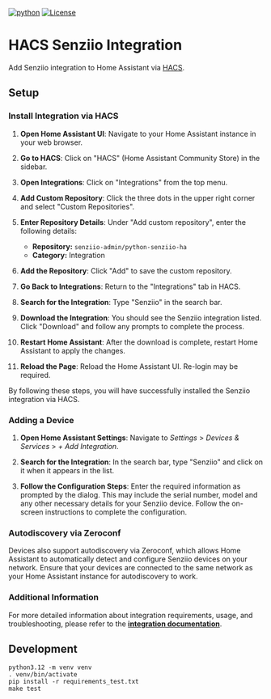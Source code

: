 [![python](https://img.shields.io/badge/Python-3.12-3776AB.svg?style=flat&logo=python&logoColor=white)](https://www.python.org)
[![License](https://img.shields.io/badge/License-Apache_2.0-green.svg?logo=apache)](http://www.apache.org/licenses/LICENSE-2.0)

# HACS Senziio Integration

Add Senziio integration to Home Assistant via [HACS](https://hacs.xyz/).

## Setup

### Install Integration via HACS

1. **Open Home Assistant UI**: Navigate to your Home Assistant instance in your web browser.

2. **Go to HACS**: Click on "HACS" (Home Assistant Community Store) in the sidebar.

3. **Open Integrations**: Click on "Integrations" from the top menu.

4. **Add Custom Repository**: Click the three dots in the upper right corner and select "Custom Repositories".

5. **Enter Repository Details**: Under "Add custom repository", enter the following details:

    - **Repository:** `senziio-admin/python-senziio-ha`
    - **Category:** Integration

6. **Add the Repository**: Click "Add" to save the custom repository.

7. **Go Back to Integrations**: Return to the "Integrations" tab in HACS.

8. **Search for the Integration**: Type "Senziio" in the search bar.

9. **Download the Integration**: You should see the Senziio integration listed. Click "Download" and follow
   any prompts to complete the process.

10. **Restart Home Assistant**: After the download is complete, restart Home Assistant to apply the changes.

11. **Reload the Page**: Reload the Home Assistant UI. Re-login may be required.

By following these steps, you will have successfully installed the Senziio integration via HACS.

### Adding a Device

1. **Open Home Assistant Settings**: Navigate to *Settings* > *Devices & Services* > *+ Add Integration*.

2. **Search for the Integration**: In the search bar, type "Senziio" and click on it when it appears in the list.

3. **Follow the Configuration Steps**: Enter the required information as prompted by the dialog. This may include the
     serial number, model and any other necessary details for your Senziio device. Follow the on-screen instructions
     to complete the configuration.

### Autodiscovery via Zeroconf

Devices also support autodiscovery via Zeroconf, which allows Home Assistant to automatically detect and configure
Senziio devices on your network. Ensure that your devices are connected to the same network as your Home Assistant
instance for autodiscovery to work.

### Additional Information

For more detailed information about integration requirements, usage, and troubleshooting, please refer to the
**[integration documentation](docs/README.md)**.

## Development

    python3.12 -m venv venv
    . venv/bin/activate
    pip install -r requirements_test.txt
    make test
